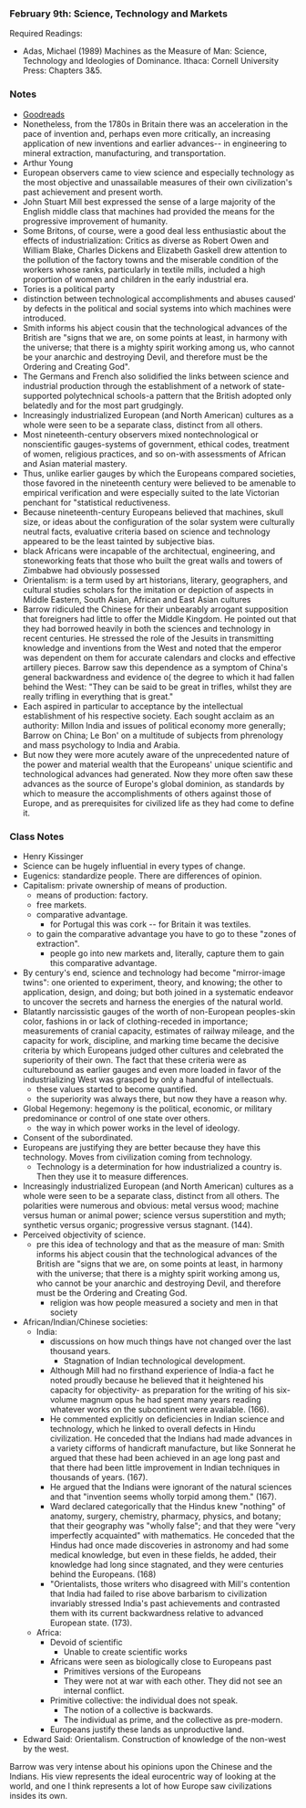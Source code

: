 ### February 9th: Science, Technology and Markets

Required Readings:

- Adas, Michael (1989) Machines as the Measure of Man: Science, Technology and Ideologies of Dominance. Ithaca: Cornell University Press: Chapters 3&5.

### Notes

- [Goodreads](https://www.goodreads.com/review/show/1041079539?book_show_action=true&from_review_page=1)
- Nonetheless, from the 1780s in Britain there was an acceleration in the pace of invention and, perhaps even more critically, an increasing application of new inventions and earlier advances-- in engineering to mineral extraction, manufacturing, and transportation.
- Arthur Young
- European observers came to view science and especially technology as
the most objective and unassailable measures of their own civilization's
past achievement and present worth.
- John Stuart Mill best expressed
the sense of a large majority of the English middle class that machines
had provided the means for the progressive improvement of humanity.
- Some Britons, of course, were a good deal less enthusiastic about the
effects of industrialization: Critics as diverse as Robert Owen and
William Blake, Charles Dickens and Elizabeth Gaskell drew attention to
the pollution of the factory towns and the miserable condition of the
workers whose ranks, particularly in textile mills, included a high proportion
of women and children in the early industrial era.
- Tories is a political party
- distinction between technological accomplishments and
abuses caused' by defects in the political and social systems into which
machines were introduced.
- Smith informs his abject cousin that the technological advances
of the British are "signs that we are, on some points at least, in
harmony with the universe; that there is a mighty spirit working among
us, who cannot be your anarchic and destroying Devil, and therefore
must be the Ordering and Creating God".
- The Germans and
French also solidified the links between science and industrial production
through the establishment of a network of state-supported polytechnical
schools-a pattern that the British adopted only belatedly and
for the most part grudgingly.
- Increasingly industrialized European (and North American) cultures as a
whole were seen to be a separate class, distinct from all others.
- Most nineteenth-century observers mixed nontechnological or nonscientific
gauges-systems of government, ethical codes, treatment of
women, religious practices, and so on-with assessments of African and
Asian material mastery.
- Thus,
unlike earlier gauges by which the Europeans compared societies, those
favored in the nineteenth century were believed to be amenable to empirical
verification and were especially suited to the late Victorian penchant
for "statistical reductiveness.
- Because nineteenth-century Europeans believed that machines, skull
size, or ideas about the configuration of the solar system were culturally
neutral facts, evaluative criteria based on science and technology appeared
to be the least tainted by subjective bias.
- black Africans were incapable of the architectual,
engineering, and stoneworking feats that those who built the great walls
and towers of Zimbabwe had obviously possessed
- Orientalism: is a term used by art historians, literary, geographers, and cultural studies scholars for the imitation or depiction of aspects in Middle Eastern, South Asian, African and East Asian cultures
- Barrow ridiculed the Chinese for their unbearably arrogant supposition
that foreigners had little to offer the Middle Kingdom. He pointed
out that they had borrowed heavily in both the sciences and technology
in recent centuries. He stressed the role of the Jesuits in transmitting
knowledge and inventions from the West and noted that the emperor
was dependent on them for accurate calendars and clocks and effective
artillery pieces. Barrow saw this dependence as a symptom of China's
general backwardness and evidence o( the degree to which it had fallen
behind the West: "They can be said to be great in trifles, whilst they are
really trifling in everything that is great."
- Each aspired in particular to
acceptance by the intellectual establishment of his respective society.
Each sought acclaim as an authority: Millon India and issues of political
economy more generally; Barrow on China; Le Bon' on a multitude
of subjects from phrenology and mass psychology to India and
Arabia.
- But now they were more
acutely aware of the unprecedented nature of the power and material
wealth that the Europeans' unique scientific and technological advances
had generated. Now they more often saw these advances as the source
of Europe's global dominion, as standards by which to measure the
accomplishments of others against those of Europe, and as prerequisites
for civilized life as they had come to define it.

### Class Notes

- Henry Kissinger
- Science can be hugely influential in every types of change.
- Eugenics: standardize people. There are differences of opinion.
- Capitalism: private ownership of means of production.
    - means of production: factory.
    - free markets.
    - comparative advantage.
        - for Portugal this was cork -- for Britain it was textiles.
    - to gain the comparative advantage you have to go to these "zones of extraction".
        - people go into new markets and, literally, capture them to gain this comparative advantage.
- By century's end,
science and technology had become "mirror-image twins": one oriented
to experiment, theory, and knowing; the other to application, design,
and doing; but both joined in a systematic endeavor to uncover the
secrets and harness the energies of the natural world.
- Blatantly narcissistic
gauges of the worth of non-European peoples-skin color, fashions in
or lack of clothing-receded in importance; measurements of cranial
capacity, estimates of railway mileage, and the capacity for work, discipline,
and marking time became the decisive criteria by which Europeans
judged other cultures and celebrated the superiority of their own.
The fact that these criteria were as culturebound as earlier gauges and
even more loaded in favor of the industrializing West was grasped by
only a handful of intellectuals.
    - these values started to become quantified.
    - the superiority was always there, but now they have a reason why.
- Global Hegemony: hegemony is the political, economic, or military predominance or control of one state over others.
    - the way in which power works in the level of ideology.
- Consent of the subordinated.
- Europeans are justifying they are better because they have this technology. Moves from civilization coming from technology.
    - Technology is a determination for how industrialized a country is. Then they use it to measure differences.
- Increasingly industrialized European (and North American) cultures as a
whole were seen to be a separate class, distinct from all others. The
polarities were numerous and obvious: metal versus wood; machine
versus human or animal power; science versus superstition and myth;
synthetic versus organic; progressive versus stagnant. (144).
- Perceived objectivity of science.
    - pre this idea of technology and that as the measure of man: Smith informs his abject cousin that the technological advances
of the British are "signs that we are, on some points at least, in
harmony with the universe; that there is a mighty spirit working among
us, who cannot be your anarchic and destroying Devil, and therefore
must be the Ordering and Creating God.
        - religion was how people measured a society and men in that society
- African/Indian/Chinese societies:
    - India:
        - discussions on how much things have not changed over the last thousand years.
            - Stagnation of Indian technological development.
        - Although Mill had no firsthand experience of India-a fact he noted
proudly because he believed that it heightened his capacity for objectivity-
as preparation for the writing of his six-volume magnum opus
he had spent many years reading whatever works on the subcontinent
were available. (166).
        - He commented explicitly on deficiencies in
Indian science and technology, which he linked to overall defects in
Hindu civilization. He conceded that the Indians had made advances in a
variety cifforms of handicraft manufacture, but like Sonnerat he argued
that these had been achieved in an age long past and that there had been
little improvement in Indian techniques in thousands of years. (167).
        - He argued
that the Indians were ignorant of the natural sciences and that "invention
seems wholly torpid among them." (167).
        - Ward declared categorically that
the Hindus knew "nothing" of anatomy, surgery, chemistry, pharmacy,
physics, and botany; that their geography was "wholly false";
and that they were "very imperfectly acquainted" with mathematics. He
conceded that the Hindus had once made discoveries in astronomy and
had some medical knowledge, but even in these fields, he added, their
knowledge had long since stagnated, and they were centuries behind the
Europeans. (168)
        - "Orientalists, those writers who disagreed
with Mill's contention that India had failed to rise above barbarism to
civilization invariably stressed India's past achievements and contrasted
them with its current backwardness relative to advanced European
state. (173).
    - Africa:
        - Devoid of scientific
            - Unable to create scientific works
        - Africans were seen as biologically close to Europeans past
            - Primitives versions of the Europeans
            - They were not at war with each other. They did not see an internal conflict.
        - Primitive collective: the individual does not speak.
            - The notion of a collective is backwards.
            - The individual as prime, and the collective as pre-modern.
        - Europeans justify these lands as unproductive land.
- Edward Said: Orientalism. Construction of knowledge of the non-west by the west.

Barrow was very intense about his opinions upon the Chinese and the Indians. His view represents the ideal eurocentric way of looking at the world, and one I think represents a lot of how Europe saw civilizations insides its own.

